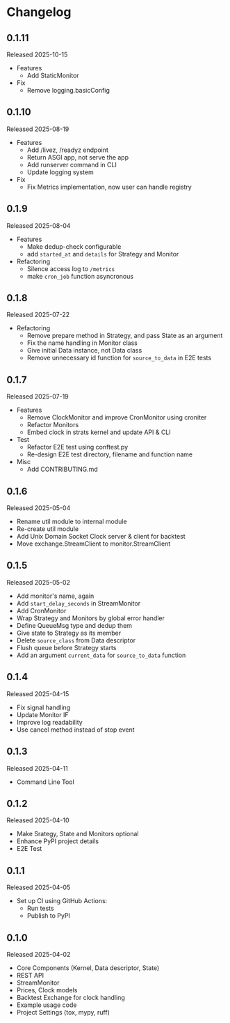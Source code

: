 # Changelog

## 0.1.11

Released 2025-10-15

- Features
  - Add StaticMonitor
- Fix
  - Remove logging.basicConfig

## 0.1.10

Released 2025-08-19

- Features
  - Add /livez, /readyz endpoint
  - Return ASGI app, not serve the app
  - Add runserver command in CLI
  - Update logging system
- Fix
  - Fix Metrics implementation, now user can handle registry

## 0.1.9

Released 2025-08-04

- Features
  - Make dedup-check configurable
  - add `started_at` and `details` for Strategy and Monitor
- Refactoring
  - Silence access log to `/metrics`
  - make `cron_job` function asyncronous

## 0.1.8

Released 2025-07-22

- Refactoring
  - Remove prepare method in Strategy, and pass State as an argument
  - Fix the name handling in Monitor class
  - Give initial Data instance, not Data class
  - Remove unnecessary id function for `source_to_data` in E2E tests

## 0.1.7

Released 2025-07-19

- Features
  - Remove ClockMonitor and improve CronMonitor using croniter
  - Refactor Monitors
  - Embed clock in strats kernel and update API & CLI
- Test
  - Refactor E2E test using conftest.py
  - Re-design E2E test directory, filename and function name
- Misc
  - Add CONTRIBUTING.md

## 0.1.6

Released 2025-05-04

- Rename util module to internal module
- Re-create util module
- Add Unix Domain Socket Clock server & client for backtest
- Move exchange.StreamClient to monitor.StreamClient

## 0.1.5

Released 2025-05-02

- Add monitor's name, again
- Add `start_delay_seconds` in StreamMonitor
- Add CronMonitor
- Wrap Strategy and Monitors by global error handler
- Define QueueMsg type and dedup them
- Give state to Strategy as its member
- Delete `source_class` from Data descriptor
- Flush queue before Strategy starts
- Add an argument `current_data` for `source_to_data` function

## 0.1.4

Released 2025-04-15

- Fix signal handling
- Update Monitor IF
- Improve log readability
- Use cancel method instead of stop event

## 0.1.3

Released 2025-04-11

- Command Line Tool

## 0.1.2

Released 2025-04-10

- Make Srategy, State and Monitors optional
- Enhance PyPI project details
- E2E Test

## 0.1.1

Released 2025-04-05

- Set up CI using GitHub Actions:
  - Run tests
  - Publish to PyPI

## 0.1.0

Released 2025-04-02

- Core Components (Kernel, Data descriptor, State)
- REST API
- StreamMonitor
- Prices, Clock models
- Backtest Exchange for clock handling
- Example usage code
- Project Settings (tox, mypy, ruff)

